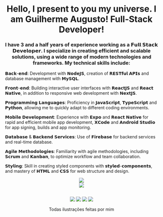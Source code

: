 <h1 align="center">Hello, I present to you my universe. I am Guilherme Augusto! Full-Stack Developer!</h1>
 
 <div align="left">

   <h3 align="center">I have 3 and a half years of experience working as a 𝗙𝘂𝗹𝗹 𝗦𝘁𝗮𝗰𝗸 𝗗𝗲𝘃𝗲𝗹𝗼𝗽𝗲𝗿. I specialize in creating efficient and scalable solutions, using a wide range of modern technologies and frameworks. My technical skills include:</h3>

   𝗕𝗮𝗰𝗸-𝗲𝗻𝗱: Development with 𝗡𝗼𝗱𝗲𝗝𝗦, creation of 𝗥𝗘𝗦𝗧𝗳𝘂𝗹 𝗔𝗣𝗜𝘀 and database management with 𝗠𝘆𝗦𝗤𝗟.
   
   𝗙𝗿𝗼𝗻𝘁-𝗲𝗻𝗱: Building interactive user interfaces with 𝗥𝗲𝗮𝗰𝘁𝗝𝗦 and 𝗥𝗲𝗮𝗰𝘁 𝗡𝗮𝘁𝗶𝘃𝗲, in addition to responsive web development with 𝗡𝗲𝘅𝘁𝗝𝗦.
   
   𝗣𝗿𝗼𝗴𝗿𝗮𝗺𝗺𝗶𝗻𝗴 𝗟𝗮𝗻𝗴𝘂𝗮𝗴𝗲𝘀: Proficiency in 𝗝𝗮𝘃𝗮𝗦𝗰𝗿𝗶𝗽𝘁, 𝗧𝘆𝗽𝗲𝗦𝗰𝗿𝗶𝗽𝘁 and 𝗣𝘆𝘁𝗵𝗼𝗻, allowing me to quickly adapt to different coding environments.
   
   𝗠𝗼𝗯𝗶𝗹𝗲 𝗗𝗲𝘃𝗲𝗹𝗼𝗽𝗺𝗲𝗻𝘁: Experience with 𝗘𝘅𝗽𝗼 and 𝗥𝗲𝗮𝗰𝘁 𝗡𝗮𝘁𝗶𝘃𝗲 for rapid and efficient mobile app development, 𝗫𝗖𝗼𝗱𝗲 and 𝗔𝗻𝗱𝗿𝗼𝗶𝗱 𝗦𝘁𝘂𝗱𝗶𝗼 for app signing, builds and app monitoring.
   
   𝗗𝗮𝘁𝗮𝗯𝗮𝘀𝗲 & 𝗕𝗮𝗰𝗸𝗲𝗻𝗱 𝗦𝗲𝗿𝘃𝗶𝗰𝗲𝘀: Use of 𝗙𝗶𝗿𝗲𝗯𝗮𝘀𝗲 for backend services and real-time database.
   
   𝗔𝗴𝗶𝗹𝗲 𝗠𝗲𝘁𝗵𝗼𝗱𝗼𝗹𝗼𝗴𝗶𝗲𝘀: Familiarity with agile methodologies, including 𝗦𝗰𝗿𝘂𝗺 and 𝗞𝗮𝗻𝗯𝗮𝗻, to optimize workflow and team collaboration.
   
   𝗦𝘁𝘆𝗹𝗶𝗻𝗴: Skill in creating styled components with 𝘀𝘁𝘆𝗹𝗲𝗱-𝗰𝗼𝗺𝗽𝗼𝗻𝗲𝗻𝘁𝘀, and mastery of 𝗛𝗧𝗠𝗟 and 𝗖𝗦𝗦 for web structure and design.

</div>

<div align="center">
  <a href="https://skillicons.dev">
    <img src="https://skillicons.dev/icons?i=js,ts,py,html,css,nodejs,react,nextjs,redux,mysql,firebase,sequelize,androidstudio,ps,pr&theme=light" />
  </a>
</div>
<div align="center">
  <a href="https://skillicons.dev">
    <img src="https://skillicons.dev/icons?i=firebase,styledcomponents,figma&theme=light" />
  </a>
</div>

  ##

<div align="center"> 
  <a href="https://www.youtube.com/@eoguisin" target="_blank"><img src="https://img.shields.io/badge/YouTube-FF0000?style=for-the-badge&logo=youtube&logoColor=white" target="_blank"></a>
  <a href="https://www.instagram.com/eoguisin/" target="_blank"><img src="https://img.shields.io/badge/-Instagram-%23E4405F?style=for-the-badge&logo=instagram&logoColor=white" target="_blank"></a>
 	<a href="https://www.twitch.tv/eoguisin" target="_blank"><img src="https://img.shields.io/badge/Twitch-9146FF?style=for-the-badge&logo=twitch&logoColor=white" target="_blank"></a>
  <a href="https://www.linkedin.com/in/guilhermegarciasantos/" target="_blank"><img src="https://img.shields.io/badge/-LinkedIn-%230077B5?style=for-the-badge&logo=linkedin&logoColor=white" target="_blank"></a>
</div>

<div align="center" > 
  <p>Todas ilustrações feitas por mim</p>
</div>
